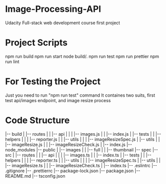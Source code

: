 # Image-Processing-API
Udacity Full-stack web development course first project

# Project Scripts
npm run build
npm run start
node build/.
npm run test
npm run prettier
npm run lint

# For Testing the Project
Just you need to run "npm run test" command
It containes two suits, first test api/images endpoint,
and image resize process 

# Code Structure
|-- build
|   |-- routes
|   |   |-- api
|   |   |   |-- images.js
|   |   |-- index.js
|   |-- tests
|   |   |-- helpers
|   |   |   |-- reporter.js
|   |   |-- utils
|   |   |   |-- imageResizeSpec.js
|   |-- utils
|   |   |-- imageResize.js
|   |   |-- imageResizeCheck.js
|   |-- index.js
|-- node_modules
|-- public
|   |-- images
|   |   |-- full
|   |   |-- thumbnail
|-- spec
|-- src
|   |-- routes
|   |   |-- api
|   |   |   |-- images.ts
|   |   |-- index.ts
|   |-- tests
|   |   |-- helpers
|   |   |   |-- reporter.ts
|   |   |-- utils
|   |   |   |-- imageResizeSpec.ts
|   |-- utils
|   |   |-- imageResize.ts
|   |   |-- imageResizeCheck.ts
|   |-- index.ts
|-- .eslintrc
|-- .gitignore
|-- .prettierrc
|-- package-lock.json
|-- package.json
|-- README.md
|-- tsconfig.json

# 